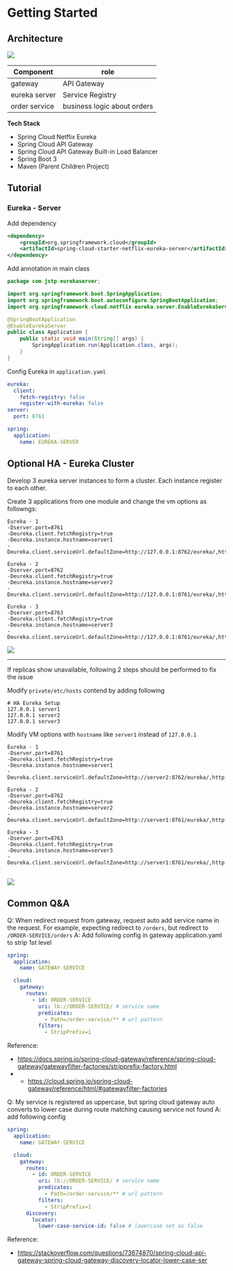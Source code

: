 # Getting Started


## Architecture
![](architecture.png)

| Component     | role                        |
|---------------|-----------------------------|
| gateway       | API Gateway                 |
| eureka server | Service Registry            |
| order service | business logic about orders |


**Tech Stack**

+ Spring Cloud Netflix Eureka
+ Spring Cloud API Gateway
+ Spring Cloud API Gateway Built-in Load Balancer
+ Spring Boot 3
+ Maven (Parent Children Project)

## Tutorial

### Eureka - Server 

Add dependency
```xml
<dependency>
    <groupId>org.springframework.cloud</groupId>
    <artifactId>spring-cloud-starter-netflix-eureka-server</artifactId>
</dependency>
```

Add annotation in main class
```java
package com.jstp.eurekaserver;

import org.springframework.boot.SpringApplication;
import org.springframework.boot.autoconfigure.SpringBootApplication;
import org.springframework.cloud.netflix.eureka.server.EnableEurekaServer;

@SpringBootApplication
@EnableEurekaServer
public class Application {
    public static void main(String[] args) {
        SpringApplication.run(Application.class, args);
    }
}

```

Config Eureka in `application.yaml`

```yml
eureka:
  client:
    fetch-registry: false
    register-with-eureka: false
server:
  port: 8761

spring:
  application:
    name: EUREKA-SERVER
```


## Optional HA - Eureka Cluster

Develop 3 eureka server instances to form a cluster. Each instance register to each other.

Create 3 applications from one module and change the vm options as followngs:
```
Eureka - 1
-Dserver.port=8761
-Deureka.client.fetchRegistry=true
-Deureka.instance.hostname=server1
-Deureka.client.serviceUrl.defaultZone=http://127.0.0.1:8762/eureka/,http://127.0.0.1:8763/eureka/

Eureka - 2
-Dserver.port=8762
-Deureka.client.fetchRegistry=true
-Deureka.instance.hostname=server2
-Deureka.client.serviceUrl.defaultZone=http://127.0.0.1:8761/eureka/,http://127.0.0.1:8763/eureka/

Eureka - 3
-Dserver.port=8763
-Deureka.client.fetchRegistry=true
-Deureka.instance.hostname=server3
-Deureka.client.serviceUrl.defaultZone=http://127.0.0.1:8761/eureka/,http://127.0.0.1:8762/eureka/

```
![](HA-config.png)

---

If replicas show unavailable, following 2 steps should be performed to fix the issue

Modify `private/etc/hosts` contend by adding following
```
# HA Eureka Setup
127.0.0.1 server1
127.0.0.1 server2
127.0.0.1 server3
```

Modify VM options with `hostname` like `server1` instead of `127.0.0.1` 

```
Eureka - 1
-Dserver.port=8761
-Deureka.client.fetchRegistry=true
-Deureka.instance.hostname=server1
-Deureka.client.serviceUrl.defaultZone=http://server2:8762/eureka/,http://server3:8763/eureka/

Eureka - 2
-Dserver.port=8762
-Deureka.client.fetchRegistry=true
-Deureka.instance.hostname=server2
-Deureka.client.serviceUrl.defaultZone=http://server1:8761/eureka/,http://server3:8763/eureka/

Eureka - 3
-Dserver.port=8763
-Deureka.client.fetchRegistry=true
-Deureka.instance.hostname=server3
-Deureka.client.serviceUrl.defaultZone=http://server1:8761/eureka/,http://server2:8762/eureka/
```
![](fixed-replicas.png)
---


## Common Q&A

Q: When redirect request from gateway, request auto add service name in the request. For example, expecting redirect to `/orders`, but redirect to `/ORDER-SERVICE/orders`
A: Add following config in gateway application.yaml to strip 1st level
```yaml
spring:
  application:
    name: GATEWAY-SERVICE

  cloud:
    gateway:
      routes:
        - id: ORDER-SERVICE
          uri: lb://ORDER-SERVICE/ # service name
          predicates:
            - Path=/order-service/** # url pattern
          filters:
            - StripPrefix=1
```

Reference: 
+ https://docs.spring.io/spring-cloud-gateway/reference/spring-cloud-gateway/gatewayfilter-factories/stripprefix-factory.html
+ + https://cloud.spring.io/spring-cloud-gateway/reference/html/#gatewayfilter-factories


Q: My service is registered as uppercase, but spring cloud gateway auto converts to lower case during route matching causing service not found
A: add following config
```yaml
spring:
  application:
    name: GATEWAY-SERVICE

  cloud:
    gateway:
      routes:
        - id: ORDER-SERVICE
          uri: lb://ORDER-SERVICE/ # service name
          predicates:
            - Path=/order-service/** # url pattern
          filters:
            - StripPrefix=1
      discovery:
        locator:
          lower-case-service-id: false # lowercase set as false
```
Reference:
+ https://stackoverflow.com/questions/73674870/spring-cloud-api-gateway-spring-cloud-gateway-discovery-locator-lower-case-ser
